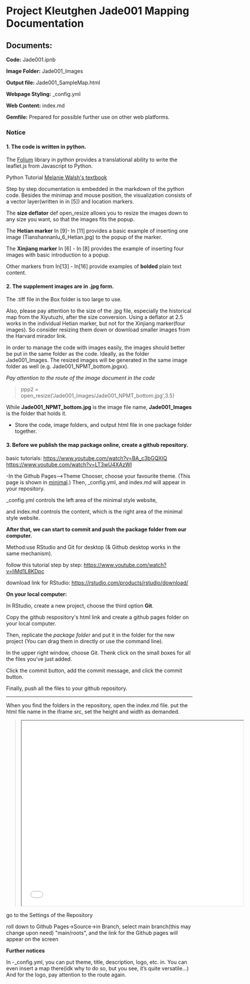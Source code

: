 # Project Kleutghen Jade001 Mapping Documentation

## Documents: 
**Code:** Jade001.ipnb

**Image Folder:** Jade001_Images

**Output file:** Jade001_SampleMap.html

**Webpage Styling:** _config.yml

**Web Content:** index.md

**Gemfile:** Prepared for possible further use on other web platforms.

### Notice
#### 1. The code is written in python. 
The [Folium](https://python-visualization.github.io/folium/) library in python provides a translational ability to write the leaflet.js from Javascript to Python.

Python Tutorial [Melanie Walsh's textbook](bookhttps://melaniewalsh.github.io/Intro-Cultural-Analytics/Python/Installation.html)

Step by step documentation is embedded in the markdown of the python code. Besides the minimap and mouse position, the visualization consists of a vector layer(written in in [5]) and location markers.

The **size deflator** def open_resize allows you to resize the images down to any size you want, so that the images fits the popup. 

The **Hetian marker** In [9]- In [11] provides a basic example of inserting one image (Tianshannanlu_6_Hetian.jpg) to the popup of the marker. 

The **Xinjiang marker** In [6] - In [8] provides the example of inserting four images with basic introduction to a popup.

Other markers from In[13] - In[16] provide examples of **bolded** plain text content. 

#### 2. The supplement images are in .jpg form.

The .tiff file in the Box folder is too large to use. 

Also, please pay attention to the size of the .jpg file, especially the historical map from the Xiyutuzhi, after the size conversion. Using a deflator at 2.5 works in the individual Hetian marker, but not for the Xinjiang marker(four images). So consider resizing them down or download smaller images from the Harvard mirador link.

In order to manage the code with images easily, the images should better be put in the same folder as the code. Ideally, as the folder Jade001_Images. The resized images will be generated in the same image folder as well (e.g. Jade001_NPMT_bottom.jpgxx). 

*Pay attention to the route of the image document in the code*

>ppp2 = open_resize('Jade001_Images/Jade001_NPMT_bottom.jpg',3.5)

While **Jade001_NPMT_bottom.jpg** is the image file name, **Jade001_Images** is the folder that holds it.

* Store the code, image folders, and output html file in one package folder together. 


#### 3. Before we publish the map package online, create a github repository.
basic tutorials:
https://www.youtube.com/watch?v=BA_c3bGQXlQ
https://www.youtube.com/watch?v=LT3wU4XAzWI

-In the Github Pages-->Theme Chooser, choose your favourite theme. (This page is shown in [minimal](https://github.com/pages-themes/minimal).) Then, _config.yml, and index.md will appear in your repository.

_config.yml controls the left area of the minimal style website,

and index.md controls the content, which is the right area of the minimal style website. 
 
**After that, we can start to commit and push the package folder from our computer.**
 
Method:use RStudio and Git for desktop (& Github desktop works in the same mechanism).

follow this tutorial step by step: https://www.youtube.com/watch?v=liMd1L8KDpc

download link for RStudio:  https://rstudio.com/products/rstudio/download/

**On your local computer:**
 
In RStudio, create a new project, choose the third option **Git**.

Copy the github respository's html link and create a github pages folder on your local computer.

Then, replicate the *package folder* and put it in the folder for the new project (You can drag them in directly or use the command line). 

In the upper right window, choose Git. Thenk click on the small boxes for all the files you've just added.

Click the commit button, add the commit message, and click the commit button.

Finally, push all the files to your github repository.

-------
 
When you find the folders in the repository, open the index.md file. 
put the html file name in the iframe src, set the height and width as demanded. 
><iframe src="Jade001_SampleMap.html" height="500" width="600"></iframe>
 
 
go to the Settings of the Repository

roll down to Github Pages->Source->in Branch, select main branch(this may change upon need) "main/roots", and the link for the Github pages will appear on the screen 
 
**Further notices**

In -_config.yml, you can put theme, title, description, logo, etc. in. You can even insert a map there(idk why to do so, but you see, it’s quite versatile...) And for the logo, pay attention to the route again. 

